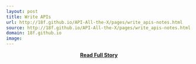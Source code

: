 ```yaml
---
layout: post
title: Write APIs
url: http://18f.github.io/API-All-the-X/pages/write_apis-notes.html
source: http://18f.github.io/API-All-the-X/pages/write_apis-notes.html
domain: 18f.github.io
image: 
---
```


<p></p>
<center><p><a href="http://18f.github.io/API-All-the-X/pages/write_apis-notes.html" style='padding:25px; font-sze:18px; font-weight: bold;'>Read Full Story</a></p></center>
